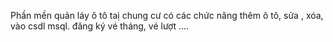 Phần mền quản láy ô tô taị chung cư 
có các chức năng thêm ô tô, sửa , xóa, vào csdl msql.
đăng ký vé tháng, vé lượt ....
